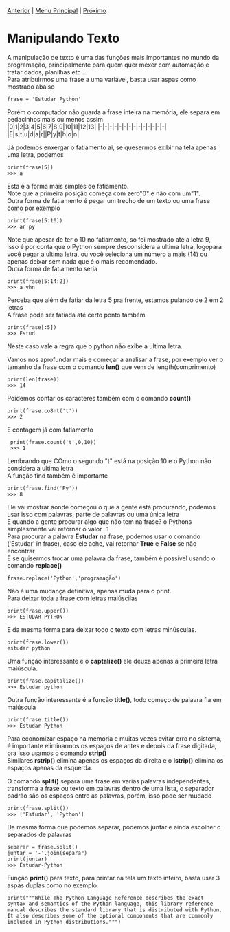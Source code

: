 [Anterior](Aula08.md) | [Menu Principal](/README.md/) | [Próximo](Aula10.md)  

# Manipulando Texto  

A manipulação de texto é uma das funções mais importantes no mundo da programação, principalmente para quem quer mexer com automação e tratar dados, planilhas etc ...  
Para atribuirmos uma frase a uma variável, basta usar aspas como mostrado abaiso  
```
frase = 'Estudar Python'
```
Porém o computador não guarda a frase inteira na memória, ele separa em pedacinhos mais ou menos assim  
|0|1|2|3|4|5|6|7|8|9|10|11|12|13|
|-|-|-|-|-|-|-|-|-|-|-|-|-|-|
|E|s|t|u|d|a|r||P|y|t|h|o|n|  

Já podemos enxergar o fatiamento ai, se quesermos exibir na tela apenas uma letra, podemos  
```
print(frase[5])
>>> a
```
Esta é a forma mais simples de fatiamento.  
Note que a primeira posição começa com zero"0" e não com um"1".  
Outra forma de fatiamento é pegar um trecho de um texto ou uma frase como por exemplo  
```
print(frase[5:10])
>>> ar py
```  
Note que apesar de ter o 10 no fatiamento, só foi mostrado até a letra 9, isso é por conta que o Python sempre desconsidera a ultima letra, logopara você pegar a ultima letra, ou você seleciona um número a mais (14) ou apenas deixar sem nada que é o mais recomendado.  
Outra forma de fatiamento seria  
```
print(frase[5:14:2])
>>> a yhn
```  
Perceba que além de fatiar da letra 5 pra frente, estamos pulando de 2 em 2 letras  
A frase pode ser fatiada até certo ponto também   
```
print(frase[:5])
>>> Estud
```
Neste caso vale a regra que o python não exibe a ultima letra.  

Vamos nos aprofundar mais e começar a analisar a frase, por exemplo ver o tamanho da frase  com o comando **len()** que vem de length(comprimento)
```
print(len(frase))
>>> 14
```   
Poidemos contar os caracteres também com o comando **count()**
```
print(frase.co8nt('t'))
>>> 2
```  
E contagem já com fatiamento  
```
 print(frase.count('t',0,10))
 >>> 1
```  
Lembrando que COmo o segundo "t" está na posição 10 e o Python não considera a ultima letra  
A função find também é importante  
```
print(frase.find('Py'))
>>> 8
```  
Ele vai mostrar aonde começou o que a gente está procurando, podemos usar isso com palavras, parte de palavras ou uma única letra  
E quando a gente procurar algo que não tem na frase? o Pythons simplesmente vai retornar o valor -1  
Para procurar a palavra **Estudar** na frase, podemos usar o comando ('Estudar' in frase), caso ele ache, vai retornar **True** e **False** se não encontrar  
E se quisermos trocar uma palavra da frase, também é possível usando o comando **replace()**  
```
frase.replace('Python','programação')
```
Não é uma mudança definitiva, apenas muda para o print.  
Para deixar toda a frase com letras maiúscilas  
```
print(frase.upper())
>>> ESTUDAR PYTHON
```  
E da mesma forma para deixar todo o texto com letras minúsculas.  
```
print(frase.lower())
estudar python
```  
Uma função interessante é o **captalize()** ele deuxa apenas a primeira letra maiúscula.  
```
print(frase.capitalize())
>>> Estudar python
```  
Outra função interessante é a função **title()**, todo começo de palavra fla em maiúscula  
```
print(frase.title())
>>> Estudar Python
```  
Para economizar espaço na memória e muitas vezes evitar erro no sistema, é importante eliminarmos os espaços de antes e depois da frase digitada, pra isso usamos o comando **strip()**  
Similares **rstrip()** elimina apenas os espaços da direita e o **lstrip()** elimina os espaços apenas da esquerda.  

O comando **split()** separa uma frase em varias palavras independentes, transforma a frase ou texto em palavras dentro de uma lista, o separador padrão são os espaços entre as palavras, porém, isso pode ser mudado  
```
print(frase.split())
>>> ['Estudar', 'Python']
```
Da mesma forma que podemos separar, podemos juntar e ainda escolher o separados de palavras  
```
separar = frase.split()
juntar = '-'.join(separar)
print(juntar)
>>> Estudar-Python
```  

Função **print()** para texto, para printar na tela um texto inteiro, basta usar 3 aspas duplas como no exemplo  
```
print("""While The Python Language Reference describes the exact syntax and semantics of the Python language, this library reference manual describes the standard library that is distributed with Python. It also describes some of the optional components that are commonly included in Python distributions.""")
```




